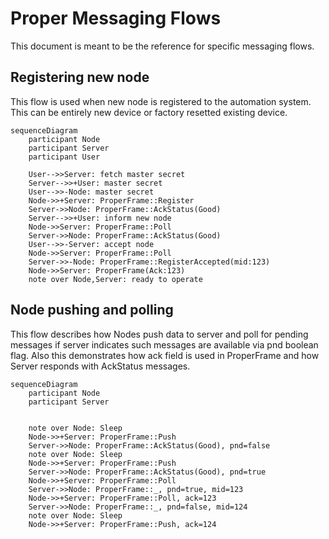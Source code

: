 # Proper Messaging Flows

This document is meant to be the reference for specific messaging flows.

## Registering new node

This flow is used when new node is registered to the automation system.
This can be entirely new device or factory resetted existing device.

```mermaid
sequenceDiagram
    participant Node
    participant Server
    participant User

    User-->>Server: fetch master secret
    Server-->>+User: master secret
    User-->>-Node: master secret
    Node->>+Server: ProperFrame::Register
    Server->>Node: ProperFrame::AckStatus(Good)
    Server-->>+User: inform new node
    Node->>Server: ProperFrame::Poll
    Server->>Node: ProperFrame::AckStatus(Good)
    User-->>-Server: accept node
    Node->>Server: ProperFrame::Poll
    Server->>-Node: ProperFrame::RegisterAccepted(mid:123)
    Node->>Server: ProperFrame(Ack:123)
    note over Node,Server: ready to operate 
```

## Node pushing and polling

This flow describes how Nodes push data to server and poll for pending messages
if server indicates such messages are available via pnd boolean flag. Also this
demonstrates how ack field is used in ProperFrame and how Server responds with
AckStatus messages.

```mermaid
sequenceDiagram
    participant Node
    participant Server


    note over Node: Sleep
    Node->>+Server: ProperFrame::Push
    Server->>Node: ProperFrame::AckStatus(Good), pnd=false
    note over Node: Sleep
    Node->>+Server: ProperFrame::Push
    Server->>Node: ProperFrame::AckStatus(Good), pnd=true
    Node->>+Server: ProperFrame::Poll
    Server->>Node: ProperFrame::_, pnd=true, mid=123
    Node->>+Server: ProperFrame::Poll, ack=123
    Server->>Node: ProperFrame::_, pnd=false, mid=124
    note over Node: Sleep
    Node->>+Server: ProperFrame::Push, ack=124
```